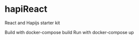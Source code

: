 # hapiReact
React and Hapijs starter kit

Build with docker-compose build
Run with docker-compose up
